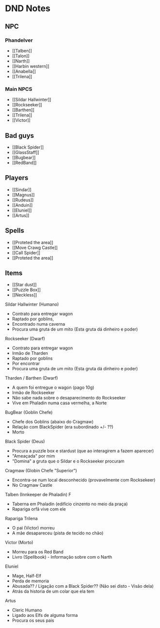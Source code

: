 # DND Notes
## NPC
### Phandelver
 - [[Talben]]
 - [[Talon]]	
 - [[Narth]]
 - [[Harbin western]]
 - [[Anabella]]
 - [[Trilena]]


### Main NPCS
- [[Sildar Hallwinter]]
- [[Rockseeker]]
- [[Barthen]]
- [[Trilena]]
- [[Victor]]
## Bad guys
- [[Black Spider]]
- [[GlassStaff]]
- [[Bugbear]]
- [[RedBand]]


## Players
- [[Sindar]]
- [[Magnus]]
- [[Rudeus]]
- [[Anduin]]
- [[Eluniel]]
- [[Artus]]


## Spells
- [[Proteted the area]]
- [[Move Crawg Castle]]
- [[Call Spider]]
- [[Proteted the area]]

## Items
- [[Star dust]]
- [[Puzzle Box]]
- [[Neckless]]





Sildar Hallwinter (Humano) 
- Contrato para entregar wagon
- Raptado por goblins,
- Encontrado numa caverna 
- Procura uma gruta de um mito (Esta gruta dá dinheiro e poder)

Rockseeker (Dwarf) 
- Contrato para entregar wagon
- Irmão de Tharden
- Raptado por goblins
- Por encontrar
- Procura uma gruta de um mito (Esta gruta dá dinheiro e poder)

Tharden / Barthen (Dwarf)
- A quem foi entregue o wagon (pago 10g)
- Irmão de Rockseeker
- Não sabe nada sobre o desaparecimento do Rockseeker
- Vive em Phaladin numa casa vermelha, a Norte 

BugBear (Goblin Chefe)
- Chefe dos Goblins (abaixo do Cragmaw)
- Relação com BlackSpider (era subordinado +/- ??)
- Morto

Black Spider (Deus)
- Procura a puzzle box e stardust (que ao interagirem a fazem aparecer)
- "Ameaçada" por mim
- "Domina" a gruta que o Sildar e o Rockseeker procuram

Cragmaw (Globin Chefe "Superior")
- Encontra-se num local desconhecido (provavelmente com Rocksekeer)
- No Cragmaw Castle

Talben (Innkeeper de Phaladin) F
- Taberna em Phaladin (edifício cinzento no meio da praça)
- Rapariga orfâ vive com ele

Rapariga Trilena
- O pai (Victor) morreu
- A mãe desapareceu (pista de tecido no chão)

Victor (Morto)
- Morreu para os Red Band
- Livro (Spellbook) - Informação sobre com o Narth

Eluniel
- Mage, Half-Elf
- Perda de memoria
- Abusada?? / Ligação com a Black Spider?? (Não sei disto - Visão dela)
- Atrás da historia de um colar que ela tem

Artus
- Cleric Humano
- Ligado aos Elfs de alguma forma
- Procura os seus pais